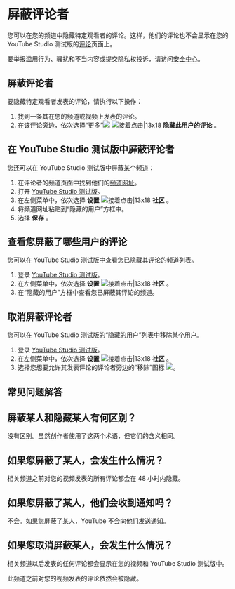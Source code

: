 # 屏蔽评论者

您可以在您的频道中隐藏特定观看者的评论。这样，他们的评论也不会显示在您的 YouTube Studio 测试版的[评论](http://youtube.com/comments)页面上。

要举报滥用行为、骚扰和不当内容或提交隐私权投诉，请访问[安全中心](https://www.youtube.com/yt/policyandsafety/)。

## 屏蔽评论者

要隐藏特定观看者发表的评论，请执行以下操作：

1. 找到一条其在您的频道或视频上发表的评论。
2. 在该评论旁边，依次选择“更多”![](https://lh3.googleusercontent.com/e76r_RF5u4d8F2EpJfsc7taQT9fr9JvJ5yhNtWmVn-Pjr0e8Xif4LxE7mKTJuw=w18) ![接着点击|13x18](https://lh3.googleusercontent.com/SaY5lqCwN7kppnS546l9ys-E2sZftTTIHjBrdV-WsGPIhGjaxcEXjfgdIfW_UNG7Sw0=w13-h18 "接着点击")  **隐藏此用户的评论** 。

## 在 YouTube Studio 测试版中屏蔽评论者

您还可以在 YouTube Studio 测试版中屏蔽某个频道：

1. 在评论者的频道页面中找到他们的[频道网址](https://support.google.com/youtube/answer/6180214?)。
2. 打开 [YouTube Studio 测试版](http://studio.youtube.com/)。
3. 在左侧菜单中，依次选择 **设置**  ![接着点击|13x18](https://lh3.googleusercontent.com/SaY5lqCwN7kppnS546l9ys-E2sZftTTIHjBrdV-WsGPIhGjaxcEXjfgdIfW_UNG7Sw0=w13-h18 "接着点击")  **社区** 。
4. 将频道网址粘贴到“隐藏的用户”方框中。
5. 选择 **保存** 。

## 查看您屏蔽了哪些用户的评论

您可以在 YouTube Studio 测试版中查看您已隐藏其评论的频道列表。

1. 登录 [YouTube Studio 测试版](http://studio.youtube.com/)。
2. 在左侧菜单中，依次选择 **设置**  ![接着点击|13x18](https://lh3.googleusercontent.com/SaY5lqCwN7kppnS546l9ys-E2sZftTTIHjBrdV-WsGPIhGjaxcEXjfgdIfW_UNG7Sw0=w13-h18 "接着点击")  **社区** 。
3. 在“隐藏的用户”方框中查看您已屏蔽其评论的频道。

## 取消屏蔽评论者

您可以在 YouTube Studio 测试版的“隐藏的用户”列表中移除某个用户。

1. 登录 [YouTube Studio 测试版](http://studio.youtube.com/)。
2. 在左侧菜单中，依次选择 **设置**  ![接着点击|13x18](https://lh3.googleusercontent.com/SaY5lqCwN7kppnS546l9ys-E2sZftTTIHjBrdV-WsGPIhGjaxcEXjfgdIfW_UNG7Sw0=w13-h18 "接着点击")  **社区** 。
3. 选择您想要允许其发表评论的评论者旁边的“移除”图标 ![](https://lh3.googleusercontent.com/JrhDqXXebZx5nBpegF_O7GwOhjyyw5AcRcHMALnr2ZzUXjtOoYcbeHPUjL0ZBlgGWE0=h18)。

## 常见问题解答

## 屏蔽某人和隐藏某人有何区别？

没有区别。虽然创作者使用了这两个术语，但它们的含义相同。

## 如果您屏蔽了某人，会发生什么情况？

相关频道之前对您的视频发表的所有评论都会在 48 小时内隐藏。

## 如果您屏蔽了某人，他们会收到通知吗？

不会。如果您屏蔽了某人，YouTube 不会向他们发送通知。

## 如果您取消屏蔽某人，会发生什么情况？

相关频道以后发表的任何评论都会显示在您的视频和 YouTube Studio 测试版中。

此频道之前对您的视频发表的评论依然会被隐藏。